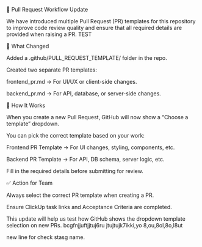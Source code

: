 🔄 Pull Request Workflow Update

We have introduced multiple Pull Request (PR) templates for this repository to improve code review quality and ensure that all required details are provided when raising a PR.
TEST

📌 What Changed

Added a .github/PULL_REQUEST_TEMPLATE/ folder in the repo.

Created two separate PR templates:

frontend_pr.md → For UI/UX or client-side changes.

backend_pr.md → For API, database, or server-side changes.

🚀 How It Works

When you create a new Pull Request, GitHub will now show a “Choose a template” dropdown.

You can pick the correct template based on your work:

Frontend PR Template → For UI changes, styling, components, etc.

Backend PR Template → For API, DB schema, server logic, etc.

Fill in the required details before submitting for review.

✅ Action for Team

Always select the correct PR template when creating a PR.

Ensure ClickUp task links and Acceptance Criteria are completed.

This update will help us test how GitHub shows the dropdown template selection on new PRs.
bcgfnjjuftjjtuj6ru jtujtujk7ikki,yo 8,ou,8ol,8o,l8ut


new line for check stasg name.
